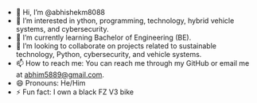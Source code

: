 - 👋 Hi, I’m @abhishekm8088
- 👀 I’m interested in ython, programming, technology, hybrid vehicle systems, and cybersecurity.
- 🌱 I’m currently learning Bachelor of Engineering (BE).
- 💞️ I’m looking to collaborate on projects related to sustainable technology, Python, cybersecurity, and vehicle systems.
- 📫 How to reach me: You can reach me through my GitHub or email me at abhim5889@gmail.com.
- 😄 Pronouns: He/Him
- ⚡ Fun fact: I own a black FZ V3 bike

<!---
abhishekm8088/abhishekm8088 is a ✨ special ✨ repository because its `README.md` (this file) appears on your GitHub profile.
You can click the Preview link to take a look at your changes.
--->

